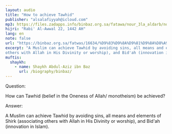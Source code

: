 ```yaml
---
layout: audio
title: "How to achieve Tawhid"
publisher: "alsalafiyyah@icloud.com"
mp3: https://files.zadapps.info/binbaz.org.sa/fatawa/nour_3la_aldarb/nour_595/59520.mp3
hijri: "Rabi' Al-Awwal 22, 1442 AH"
lang: en
note: false
url: "https://binbaz.org.sa/fatwas/16634/%D9%83%D9%8A%D9%81%D9%8A%D8%A9-%D8%AA%D8%AD%D9%82%D9%8A%D9%82-%D8%A7%D9%84%D9%85%D8%B3%D9%84%D9%85-%D9%84%D9%84%D8%AA%D9%88%D8%AD%D9%8A%D8%AF"
excerpt: "A Muslim can achieve Tawhid by avoiding sins, all means and elements of Shirk (associating 
others with Allah in His Divinity or worship), and Bid'ah (innovation in Islam)."
muftis:
  shaykh: 
    - name: Shaykh Abdul-Aziz ibn Baz
      url: /biography/binbaz/
---
```


Question: 

How can Tawhid (belief in the Oneness of Allah/ monotheism) be achieved?

Answer: 

A Muslim can achieve Tawhid by avoiding sins, all means and elements of Shirk (associating 
others with Allah in His Divinity or worship), and Bid'ah (innovation in Islam).
